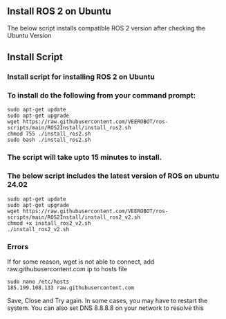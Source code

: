 ## Install ROS 2 on Ubuntu
The below script installs compatible ROS 2 version after checking the Ubuntu Version

## Install Script
### Install script for installing ROS 2 on Ubuntu
### To install do the following from your command prompt: 

```
sudo apt-get update
sudo apt-get upgrade
wget https://raw.githubusercontent.com/VEEROBOT/ros-scripts/main/ROS2Install/install_ros2.sh
chmod 755 ./install_ros2.sh
sudo bash ./install_ros2.sh
```
### The script will take upto 15 minutes to install. 

### The below script includes the latest version of ROS on ubuntu 24.02

```
sudo apt-get update
sudo apt-get upgrade
wget https://raw.githubusercontent.com/VEEROBOT/ros-scripts/main/ROS2Install/install_ros2_v2.sh
chmod +x install_ros2_v2.sh
./install_ros2_v2.sh
```

### Errors
If for some reason, wget is not able to connect, add raw.githubusercontent.com ip to hosts file

```
sudo nano /etc/hosts
185.199.108.133 raw.githubusercontent.com
```
Save, Close and Try again. In some cases, you may have to restart the system. You can also set DNS 8.8.8.8 on your network to resolve this

